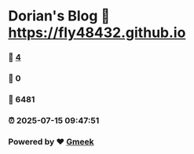 # Dorian's Blog :link: https://fly48432.github.io 
### :page_facing_up: [4](https://fly48432.github.io/tag.html) 
### :speech_balloon: 0 
### :hibiscus: 6481 
### :alarm_clock: 2025-07-15 09:47:51 
### Powered by :heart: [Gmeek](https://github.com/Meekdai/Gmeek)
